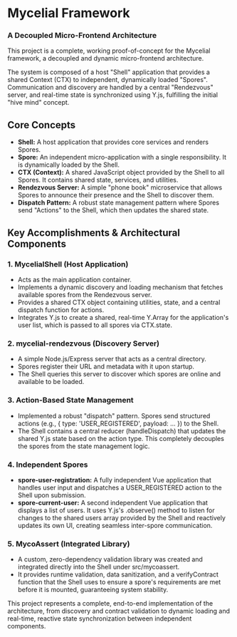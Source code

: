 # **Mycelial Framework**

### **A Decoupled Micro-Frontend Architecture**

This project is a complete, working proof-of-concept for the Mycelial framework, a decoupled and dynamic micro-frontend architecture.

The system is composed of a host "Shell" application that provides a shared Context (CTX) to independent, dynamically loaded "Spores". Communication and discovery are handled by a central "Rendezvous" server, and real-time state is synchronized using Y.js, fulfilling the initial "hive mind" concept.

## **Core Concepts**

- **Shell:** A host application that provides core services and renders Spores.
- **Spore:** An independent micro-application with a single responsibility. It is dynamically loaded by the Shell.
- **CTX (Context):** A shared JavaScript object provided by the Shell to all Spores. It contains shared state, services, and utilities.
- **Rendezvous Server:** A simple "phone book" microservice that allows Spores to announce their presence and the Shell to discover them.
- **Dispatch Pattern:** A robust state management pattern where Spores send "Actions" to the Shell, which then updates the shared state.

## **Key Accomplishments & Architectural Components**

### **1\. MycelialShell (Host Application)**

- Acts as the main application container.
- Implements a dynamic discovery and loading mechanism that fetches available spores from the Rendezvous server.
- Provides a shared CTX object containing utilities, state, and a central dispatch function for actions.
- Integrates Y.js to create a shared, real-time Y.Array for the application's user list, which is passed to all spores via CTX.state.

### **2\. mycelial-rendezvous (Discovery Server)**

- A simple Node.js/Express server that acts as a central directory.
- Spores register their URL and metadata with it upon startup.
- The Shell queries this server to discover which spores are online and available to be loaded.

### **3\. Action-Based State Management**

- Implemented a robust "dispatch" pattern. Spores send structured actions (e.g., { type: 'USER_REGISTERED', payload: ... }) to the Shell.
- The Shell contains a central reducer (handleDispatch) that updates the shared Y.js state based on the action type. This completely decouples the spores from the state management logic.

### **4\. Independent Spores**

- **spore-user-registration:** A fully independent Vue application that handles user input and dispatches a USER_REGISTERED action to the Shell upon submission.
- **spore-current-user:** A second independent Vue application that displays a list of users. It uses Y.js's .observe() method to listen for changes to the shared users array provided by the Shell and reactively updates its own UI, creating seamless inter-spore communication.

### **5\. MycoAssert (Integrated Library)**

- A custom, zero-dependency validation library was created and integrated directly into the Shell under src/mycoassert.
- It provides runtime validation, data sanitization, and a verifyContract function that the Shell uses to ensure a spore's requirements are met before it is mounted, guaranteeing system stability.

This project represents a complete, end-to-end implementation of the architecture, from discovery and contract validation to dynamic loading and real-time, reactive state synchronization between independent components.

